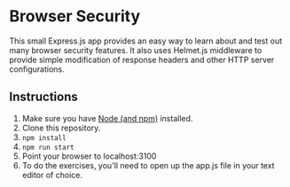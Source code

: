 # Browser Security

This small Express.js app provides an easy way to learn about and test out many browser security features. It also uses Helmet.js middleware to provide simple modification of response headers and other HTTP server configurations.

## Instructions

1. Make sure you have [Node (and npm)](https://www.npmjs.com/get-npm) installed.
2. Clone this repository.
3. `npm install` 
4. `npm run start` 
5. Point your browser to localhost:3100 
6. To do the exercises, you'll need to open up the app.js file in your text editor of choice.
